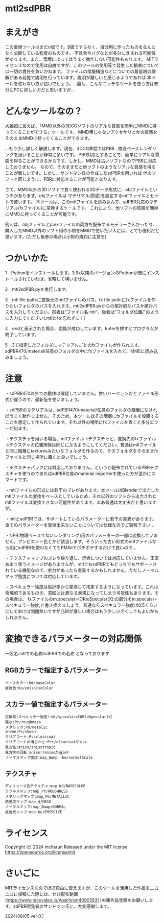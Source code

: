 # mtl2sdPBR
# まえがき
この変換ツールはまだα版です。β版ですらなく、自分用に作ったものをなんとなく公開している程度のものです。
不具合やバグなどが多分に含まれる可能性があります。また、環境によってはうまく動作しない可能性もあります。
MITライセンスなので使用は自由ですが、このツールの使用等で発生した損害については一切の責任を負いかねます。
ファイルの階層構造などについての最低限の理解がある前提で説明を行っています。説明が難しいと感じるようであれば
本ツールを使わない方が良いでしょう。…最も、こんなニッチなツールを使う方は充分にPCに詳しい方だと思いますが…

# どんなツールなの？
大雑把に言えば、「MMD以外の3DCGソフトのリアルな質感を簡単にMMDに持ってくることができる」ツールです。
MMD用じゃないアクセサリとかの質感をそのままMMDに持ってくることができます。

…もう少し詳しく解説します。現在、3DCG界隈ではPBR…物理ベースレンダリングを用いることが非常に多いです。
PBR対応とすることで、簡単にリアルな質感を得ることができるからです。しかし、MMDは古いソフトなのでPBRに対応しておりません。
なので、そのままだと他ソフトのようなリアルな質感を得ることが難しいです。しかし、サンドマン氏の作成したsdPBRを用いれば
他のソフトと同じように、PBRに対応することが可能となります。

さて、MMD以外の3Dソフトで良く使われる3Dデータ形式に、objファイルというのがあります。objファイルは
マテリアル(質感)を設定するmtlファイルとセットで使います。
本ツールは、このmtlファイルを読み込んで、sdPBR対応のマテリアル(fxファイル)に変換するツールです。
これにより、他ソフトの質感を簡単にMMDに持ってくることが可能です。

例えば、objファイルとpmxファイルの両方を配布するモデラーさんだったり、購入したMMD以外のソフト用の小物をMMDで使いたい人には、とても便利だと思います。(ただし後者の場合は小物の規約に注意を)

# つかいかた
1　Pythonをインストールします。3.9x以降のバージョンのPythonが既にインストールされていれば、省略して構いません。

2　mtl2sdPBR.pyを実行します。

3　mtl file path:に変換元のmtlファイルのパス、fx file path:にfxファイルを作りたいフォルダのパスを入れます。mtl2sdPBR.pyからの相対的なパスか絶対パスを入力してください。前者は”ファイル名.mtl”、後者は"フォルダ位置/"のように入力してください(.mtlと/を忘れずに！)
    
4　endと表示された場合、変換が成功しています。Enterを押すとプログラムが終了しています。

5　3で指定したフォルダにマテリアルごとのfxファイルが作られます。sdPBR470/material/任意のフォルダの中にfxファイルを入れて、MMEに読み込みましょう。

# 注意
・sdPBR470以外での動作は確認していません。古いバージョンだとファイル形式が違うので、最新版を使いましょう。

・sdPBRのマテリアルは、sdPBR470/material/任意のフォルダの階層になければうまく動作しません。そのため、本ツールはその階層にfxファイルを設置することを想定して作られています。それ以外の場所にfxファイルを置くと多分エラーが出ます。

・テクスチャを用いる場合、mtlファイル→テクスチャと、変換先のfxファイル→テクスチャの位置関係は同じになるようにしてください。普通はmtlファイルと同じ階層にtexturesみたいなフォルダを作るので、そのフォルダをそのままfxファイルと同じ場所に置くと良いでしょう。

・テクスチャパックには対応しておりません。というか配布されているPBRテクスチャを使うのであればsdPBR付属のmaterial importerを使った方が遥かにスマートです。

・mtlファイルの形式には若干のブレがあります。本ツールはBlenderで出力したmtlファイルの変換をベースとしているため、それ以外のソフトから出力されたmtlファイルは変換できない可能性があります。まあ普通は大丈夫だと思いますが。

・mtlとsdPBRでは、サポートしているパラメーターに若干の差異があります。全てのパラメーターを変換出来ないことについては仕様なのでご容赦下さい…

・NPR(物理ベースでないレンダリング)用のパラメーターの一部は変換していません。アンビエント色とかが該当します。そういった古い形式のmtlファイルなら別にsdPBRを使わなくてもPMXeでポチポチするだけで良いので…

・テクスチャマップのズレや繰り返し、混合については対応していません。正直あまり使うイメージがありませんが、mtlでもsdPBRでもどっちでもサポートされている機能なので、余力があったら実装するかもしれません。ただしノーマルマップ強度については対応しています。

・スペキュラー強度は屈折率から変換して指定するようになっています。これは物理的であるものの、意図とは異なる表現になってしまう可能性もあります。その場合は、 fxファイルのm.specular=IORtoSpecular(X);の部分をm.specular=スペキュラー強度;と書き換えましょう。普通ならスペキュラー強度は0.5くらいにしておけば問題無いですが凸凹が激しい場合はもう少し小さくしてもよいかもしれません。

# 変換できるパラメーターの対応関係
一般名:mtlでの名称/sdPBRでの名称 となっております

## RGBカラーで指定するパラメーター
	ベースカラー:Kd/baseColor
	放射色:Ke/emissiveColor
## スカラー値で指定するパラメーター
	屈折率(スペキュラー強度):Ni/specular=IORtoSpecular(X)
	粗さ:Pr/roughness
	メタリック:Pm/metalic
	sheen:Ps/sheen
	クリアコート:Pc/clearcoat
	クリアコートの滑らかさ:Pcr/clearcoatGloss
	異方性:aniso/anisotropic
	異方性の回転:anisor/anisoAngleX
	ノーマルマップ強度:map_Bump -bm/normalScale 
## テクスチャ
	ディフューズ色テクスチャ:map_Kd/BASECOLOR
	ラフネスマップ:map_Pr/ROUGHNESS
	メタリックマップ:map_Pm/METALLIC
	透過度マップ:map_d/MASK
	ノーマルマップ:map_Bump/NORMAL
	放射光マップ:map_Ke/EMISSIVE

# ライセンス
Copyright (c) 2024 mcharun
Released under the MIT license
https://opensource.org/license/mit

# さいごに
MITライセンスなのでほぼ自由に使えますが、このツールを活用した作品をニコニコに投稿した際には、ぜひ配布動画(https://www.nicovideo.jp/watch/sm43905931 )の親作品登録をお願いします。sdPBR開発者のサンドマン氏に、大変感謝します。

2024/08/05 ver 0.1 
